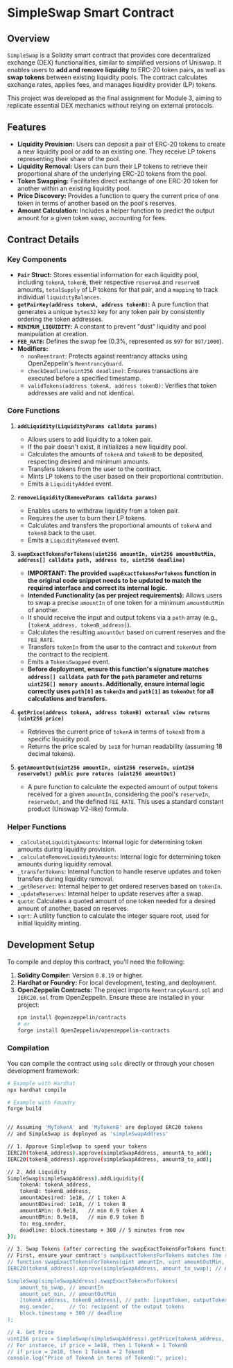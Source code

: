 # SimpleSwap Smart Contract

## Overview

`SimpleSwap` is a Solidity smart contract that provides core decentralized exchange (DEX) functionalities, similar to simplified versions of Uniswap. It enables users to **add and remove liquidity** to ERC-20 token pairs, as well as **swap tokens** between existing liquidity pools. The contract calculates exchange rates, applies fees, and manages liquidity provider (LP) tokens.

This project was developed as the final assignment for Module 3, aiming to replicate essential DEX mechanics without relying on external protocols.

## Features

* **Liquidity Provision:** Users can deposit a pair of ERC-20 tokens to create a new liquidity pool or add to an existing one. They receive LP tokens representing their share of the pool.
* **Liquidity Removal:** Users can burn their LP tokens to retrieve their proportional share of the underlying ERC-20 tokens from the pool.
* **Token Swapping:** Facilitates direct exchange of one ERC-20 token for another within an existing liquidity pool.
* **Price Discovery:** Provides a function to query the current price of one token in terms of another based on the pool's reserves.
* **Amount Calculation:** Includes a helper function to predict the output amount for a given token swap, accounting for fees.

## Contract Details

### Key Components

* **`Pair` Struct:** Stores essential information for each liquidity pool, including `tokenA`, `tokenB`, their respective `reserveA` and `reserveB` amounts, `totalSupply` of LP tokens for that pair, and a `mapping` to track individual `liquidityBalances`.
* **`getPairKey(address tokenA, address tokenB)`:** A pure function that generates a unique `bytes32` key for any token pair by consistently ordering the token addresses.
* **`MINIMUM_LIQUIDITY`:** A constant to prevent "dust" liquidity and pool manipulation at creation.
* **`FEE_RATE`:** Defines the swap fee (0.3%, represented as `997` for `997/1000`).
* **Modifiers:**
    * `nonReentrant`: Protects against reentrancy attacks using OpenZeppelin's `ReentrancyGuard`.
    * `checkDeadline(uint256 deadline)`: Ensures transactions are executed before a specified timestamp.
    * `validTokens(address tokenA, address tokenB)`: Verifies that token addresses are valid and not identical.

### Core Functions

1.  **`addLiquidity(LiquidityParams calldata params)`**
    * Allows users to add liquidity to a token pair.
    * If the pair doesn't exist, it initializes a new liquidity pool.
    * Calculates the amounts of `tokenA` and `tokenB` to be deposited, respecting desired and minimum amounts.
    * Transfers tokens from the user to the contract.
    * Mints LP tokens to the user based on their proportional contribution.
    * Emits a `LiquidityAdded` event.

2.  **`removeLiquidity(RemoveParams calldata params)`**
    * Enables users to withdraw liquidity from a token pair.
    * Requires the user to burn their LP tokens.
    * Calculates and transfers the proportional amounts of `tokenA` and `tokenB` back to the user.
    * Emits a `LiquidityRemoved` event.

3.  **`swapExactTokensForTokens(uint256 amountIn, uint256 amountOutMin, address[] calldata path, address to, uint256 deadline)`**
    * **IMPORTANT: The provided `swapExactTokensForTokens` function in the original code snippet needs to be updated to match the required interface and correct its internal logic.**
    * **Intended Functionality (as per project requirements):** Allows users to swap a precise `amountIn` of one token for a minimum `amountOutMin` of another.
    * It should receive the input and output tokens via a `path` array (e.g., `[tokenA_address, tokenB_address]`).
    * Calculates the resulting `amountOut` based on current reserves and the `FEE_RATE`.
    * Transfers `tokenIn` from the user to the contract and `tokenOut` from the contract to the recipient.
    * Emits a `TokensSwapped` event.
    * **Before deployment, ensure this function's signature matches `address[] calldata path` for the `path` parameter and returns `uint256[] memory amounts`. Additionally, ensure internal logic correctly uses `path[0]` as `tokenIn` and `path[1]` as `tokenOut` for all calculations and transfers.**

4.  **`getPrice(address tokenA, address tokenB) external view returns (uint256 price)`**
    * Retrieves the current price of `tokenA` in terms of `tokenB` from a specific liquidity pool.
    * Returns the price scaled by `1e18` for human readability (assuming 18 decimal tokens).

5.  **`getAmountOut(uint256 amountIn, uint256 reserveIn, uint256 reserveOut) public pure returns (uint256 amountOut)`**
    * A pure function to calculate the expected amount of output tokens received for a given `amountIn`, considering the pool's `reserveIn`, `reserveOut`, and the defined `FEE_RATE`. This uses a standard constant product (Uniswap V2-like) formula.

### Helper Functions

* `_calculateLiquidityAmounts`: Internal logic for determining token amounts during liquidity provision.
* `_calculateRemoveLiquidityAmounts`: Internal logic for determining token amounts during liquidity removal.
* `_transferTokens`: Internal function to handle reserve updates and token transfers during liquidity removal.
* `_getReserves`: Internal helper to get ordered reserves based on `tokenIn`.
* `_updateReserves`: Internal helper to update reserves after a swap.
* `quote`: Calculates a quoted amount of one token needed for a desired amount of another, based on reserves.
* `sqrt`: A utility function to calculate the integer square root, used for initial liquidity minting.

## Development Setup

To compile and deploy this contract, you'll need the following:

1.  **Solidity Compiler:** Version `0.8.19` or higher.
2.  **Hardhat or Foundry:** For local development, testing, and deployment.
3.  **OpenZeppelin Contracts:** The project imports `ReentrancyGuard.sol` and `IERC20.sol` from OpenZeppelin. Ensure these are installed in your project:
    ```bash
    npm install @openzeppelin/contracts
    # or
    forge install OpenZeppelin/openzeppelin-contracts
    ```

### Compilation

You can compile the contract using `solc` directly or through your chosen development framework:

```bash
# Example with Hardhat
npx hardhat compile

# Example with Foundry
forge build


// Assuming 'MyTokenA' and 'MyTokenB' are deployed ERC20 tokens
// and SimpleSwap is deployed as 'simpleSwapAddress'

// 1. Approve SimpleSwap to spend your tokens
IERC20(tokenA_address).approve(simpleSwapAddress, amountA_to_add);
IERC20(tokenB_address).approve(simpleSwapAddress, amountB_to_add);

// 2. Add Liquidity
SimpleSwap(simpleSwapAddress).addLiquidity({
    tokenA: tokenA_address,
    tokenB: tokenB_address,
    amountADesired: 1e18, // 1 token A
    amountBDesired: 1e18, // 1 token B
    amountAMin: 0.9e18,   // min 0.9 token A
    amountBMin: 0.9e18,   // min 0.9 token B
    to: msg.sender,
    deadline: block.timestamp + 300 // 5 minutes from now
});

// 3. Swap Tokens (after correcting the swapExactTokensForTokens function as advised)
// First, ensure your contract's swapExactTokensForTokens matches the required interface:
// function swapExactTokensForTokens(uint amountIn, uint amountOutMin, address[] calldata path, address to, uint deadline)
IERC20(tokenA_address).approve(simpleSwapAddress, amount_to_swap); // Approve input token

SimpleSwap(simpleSwapAddress).swapExactTokensForTokens(
    amount_to_swap, // amountIn
    amount_out_min, // amountOutMin
    [tokenA_address, tokenB_address], // path: [inputToken, outputToken]
    msg.sender,     // to: recipient of the output tokens
    block.timestamp + 300 // deadline
);

// 4. Get Price
uint256 price = SimpleSwap(simpleSwapAddress).getPrice(tokenA_address, tokenB_address);
// For instance, if price = 1e18, then 1 TokenA = 1 TokenB
// if price = 2e18, then 1 TokenA = 2 TokenB
console.log("Price of TokenA in terms of TokenB:", price);
